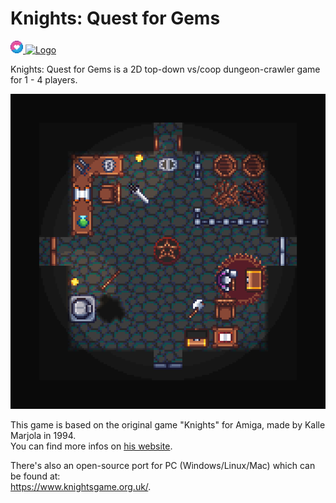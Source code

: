 
# Knights: Quest for Gems

<a href="https://love2d.org/">
         <img alt="LOVE" src="loveIcon.png"
         height="20">
</a>
<a href="https://www.gnu.org/licenses/gpl-3.0.txt">
         <img alt="Logo" src="https://upload.wikimedia.org/wikipedia/commons/thumb/8/86/GPL_v3_Blue_Badge.svg/120px-GPL_v3_Blue_Badge.svg.png"
         height="20">
</a>

Knights: Quest for Gems is a 2D top-down vs/coop dungeon-crawler game for 1 - 4 players.

![](preview.png)

This game is based on the original game "Knights" for Amiga, made by Kalle Marjola in 1994.  
You can find more infos on [his website](https://rpr.kapsi.fi/games/design.shtml#knights).

There's also an open-source port for PC (Windows/Linux/Mac) which can be found at:  
https://www.knightsgame.org.uk/.
